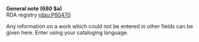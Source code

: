 **General note (680 $a)**  
RDA registry [rdau:P60470](http://www.rdaregistry.info/Elements/u/#P60470)  

Any information on a work which could not be entered in other fields can be given here. Enter using your cataloging language.